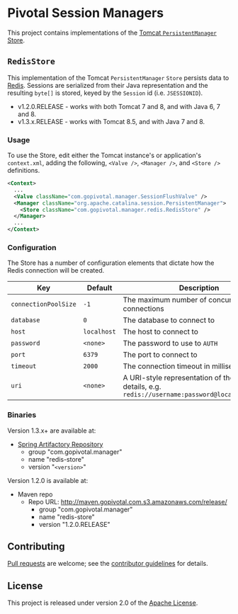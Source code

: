 # Pivotal Session Managers
This project contains implementations of the [Tomcat `PersistentManager` Store][m].

## `RedisStore`
This implementation of the Tomcat `PersistentManager` `Store` persists data to [Redis][r].  Sessions are serialized from their Java representation and the resulting `byte[]` is stored, keyed by the `Session` id (i.e. `JSESSIONID`).

- v1.2.0.RELEASE - works with both Tomcat 7 and 8, and with Java 6, 7 and 8.
- v1.3.x.RELEASE - works with Tomcat 8.5, and with Java 7 and 8.

### Usage
To use the Store, edit either the Tomcat instance's or application's `context.xml`, adding the following, `<Valve />`, `<Manager />`, and `<Store />` definitions.

```xml
<Context>
  ...
  <Valve className="com.gopivotal.manager.SessionFlushValve" />
  <Manager className="org.apache.catalina.session.PersistentManager">
    <Store className="com.gopivotal.manager.redis.RedisStore" />
  </Manager>
  ...
</Context>
```

### Configuration
The Store has a number of configuration elements that dictate how the Redis connection will be created.

| Key | Default | Description
| --- | ------- | -----------
| `connectionPoolSize` | `-1` | The maximum number of concurrent connections
| `database` | `0` | The database to connect to
| `host` | `localhost` | The host to connect to
| `password` | `<none>` | The password to use to `AUTH`
| `port` | `6379` | The port to connect to
| `timeout` | `2000` | The connection timeout in milliseconds
| `uri` | `<none>` | A URI-style representation of the connection details, e.g. `redis://username:password@localhost:6370/0`

### Binaries
Version 1.3.x+ are available at:

* [Spring Artifactory Repository](https://repo.spring.io) 
   * group "com.gopivotal.manager"
   * name "redis-store" 
   * version "`<version>`"

Version 1.2.0 is available at:

* Maven repo 
  * Repo URL: http://maven.gopivotal.com.s3.amazonaws.com/release/ 
     * group "com.gopivotal.manager"
     * name "redis-store" 
     * version "1.2.0.RELEASE"

## Contributing
[Pull requests][p] are welcome; see the [contributor guidelines][c] for details.

## License
This project is released under version 2.0 of the [Apache License][a].

[a]: http://www.apache.org/licenses/LICENSE-2.0
[c]: CONTRIBUTING.md
[m]: http://tomcat.apache.org/tomcat-8.5-doc/config/manager.html
[p]: http://help.github.com/send-pull-requests
[r]: http://redis.io
